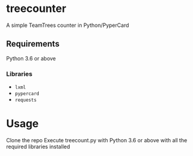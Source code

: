 # treecounter
A simple TeamTrees counter in Python/PyperCard

## Requirements
Python 3.6 or above<br>
### Libraries
* `lxml`
* `pypercard`
* `requests`

# Usage
Clone the repo
Execute treecount.py with Python 3.6 or above with all the required libraries installed
